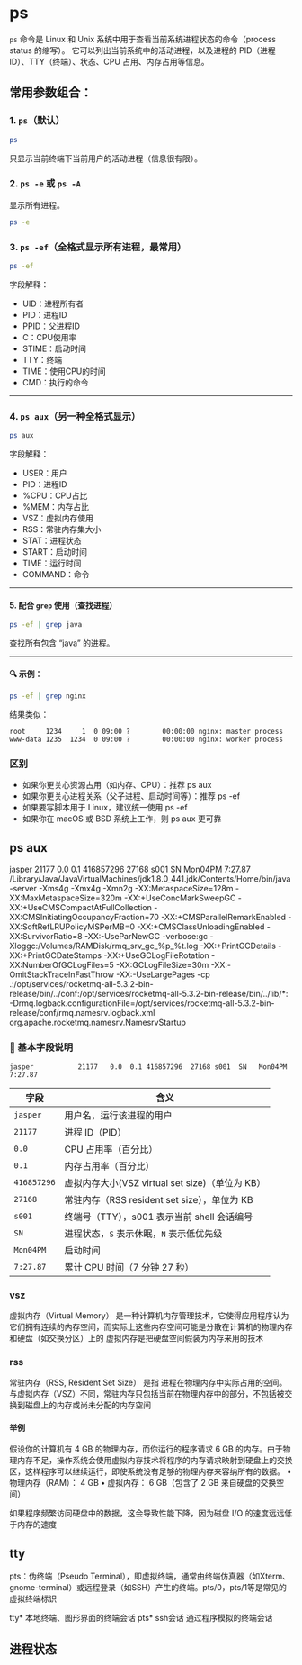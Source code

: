 # ps

`ps` 命令是 Linux 和 Unix 系统中用于查看当前系统进程状态的命令（process status 的缩写）。
它可以列出当前系统中的活动进程，以及进程的 PID（进程ID）、TTY（终端）、状态、CPU 占用、内存占用等信息。

##  常用参数组合：

### 1. `ps`（默认）
```bash
ps
```
只显示当前终端下当前用户的活动进程（信息很有限）。

### 2. `ps -e` 或 `ps -A`
显示所有进程。

```bash
ps -e
```

### 3. `ps -ef`（全格式显示所有进程，最常用）
```bash
ps -ef
```

字段解释：
- UID：进程所有者
- PID：进程ID
- PPID：父进程ID
- C：CPU使用率
- STIME：启动时间
- TTY：终端
- TIME：使用CPU的时间
- CMD：执行的命令

---

### 4. `ps aux`（另一种全格式显示）
```bash
ps aux
```

字段解释：
- USER：用户
- PID：进程ID
- %CPU：CPU占比
- %MEM：内存占比
- VSZ：虚拟内存使用
- RSS：常驻内存集大小
- STAT：进程状态
- START：启动时间
- TIME：运行时间
- COMMAND：命令

---

#### 5. 配合 `grep` 使用（查找进程）
```bash
ps -ef | grep java
```
查找所有包含 “java” 的进程。

---

#### 🔍 示例：
```bash
ps -ef | grep nginx
```

结果类似：
```
root     1234     1  0 09:00 ?        00:00:00 nginx: master process
www-data 1235  1234  0 09:00 ?        00:00:00 nginx: worker process
```

### 区别

- 如果你更关心资源占用（如内存、CPU）：推荐 ps aux
- 如果你更关心进程关系（父子进程、启动时间等）：推荐 ps -ef
- 如果要写脚本用于 Linux，建议统一使用 ps -ef
- 如果你在 macOS 或 BSD 系统上工作，则 ps aux 更可靠


## ps aux

jasper           21177   0.0  0.1 416857296  27168 s001  SN   Mon04PM   7:27.87 
/Library/Java/JavaVirtualMachines/jdk1.8.0_441.jdk/Contents/Home/bin/java -server -Xms4g -Xmx4g -Xmn2g 
-XX:MetaspaceSize=128m -XX:MaxMetaspaceSize=320m -XX:+UseConcMarkSweepGC -XX:+UseCMSCompactAtFullCollection 
-XX:CMSInitiatingOccupancyFraction=70 -XX:+CMSParallelRemarkEnabled -XX:SoftRefLRUPolicyMSPerMB=0 
-XX:+CMSClassUnloadingEnabled -XX:SurvivorRatio=8 -XX:-UseParNewGC 
-verbose:gc -Xloggc:/Volumes/RAMDisk/rmq_srv_gc_%p_%t.log -XX:+PrintGCDetails 
-XX:+PrintGCDateStamps -XX:+UseGCLogFileRotation -XX:NumberOfGCLogFiles=5 -XX:GCLogFileSize=30m 
-XX:-OmitStackTraceInFastThrow -XX:-UseLargePages 
-cp .:/opt/services/rocketmq-all-5.3.2-bin-release/bin/../conf:/opt/services/rocketmq-all-5.3.2-bin-release/bin/../lib/*: 
-Drmq.logback.configurationFile=/opt/services/rocketmq-all-5.3.2-bin-release/conf/rmq.namesrv.logback.xml org.apache.rocketmq.namesrv.NamesrvStartup

### 🔹 基本字段说明

```
jasper           21177   0.0  0.1 416857296  27168 s001  SN   Mon04PM   7:27.87 
```

| 字段          | 含义                                     |
|-------------|----------------------------------------|
| `jasper`    | 用户名，运行该进程的用户                           |
| `21177`     | 进程 ID（PID）                             |
| `0.0`       | CPU 占用率（百分比）                           |
| `0.1`       | 内存占用率（百分比）                             |
| `416857296` | 虚拟内存大小(VSZ  virtual set size)（单位为 KB）  |
| `27168`     | 常驻内存（RSS     resident set size），单位为 KB |
| `s001`      | 终端号（TTY），s001 表示当前 shell 会话编号          |
| `SN`        | 进程状态，`S` 表示休眠，`N` 表示低优先级               |
| `Mon04PM`   | 启动时间                                   |
| `7:27.87`   | 累计 CPU 时间（7 分钟 27 秒）                   |

### vsz

虚拟内存（Virtual Memory） 是一种计算机内存管理技术，它使得应用程序认为它们拥有连续的内存空间，而实际上这些内存空间可能是分散在计算机的物理内存和硬盘（如交换分区）上的
虚拟内存是把硬盘空间假装为内存来用的技术

### rss
常驻内存（RSS, Resident Set Size） 是指 进程在物理内存中实际占用的空间。与虚拟内存（VSZ）不同，常驻内存只包括当前在物理内存中的部分，不包括被交换到磁盘上的内存或尚未分配的内存空间


#### 举例
假设你的计算机有 4 GB 的物理内存，而你运行的程序请求 6 GB 的内存。由于物理内存不足，操作系统会使用虚拟内存技术将程序的内存请求映射到硬盘上的交换区，这样程序可以继续运行，即使系统没有足够的物理内存来容纳所有的数据。
•	物理内存（RAM）： 4 GB
•	虚拟内存： 6 GB（包含了 2 GB 来自硬盘的交换空间）

如果程序频繁访问硬盘中的数据，这会导致性能下降，因为磁盘 I/O 的速度远远低于内存的速度

## tty
pts：伪终端（Pseudo Terminal），即虚拟终端，通常由终端仿真器（如Xterm、gnome-terminal）或远程登录（如SSH）产生的终端。pts/0，pts/1等是常见的虚拟终端标识

tty* 本地终端、图形界面的终端会话 
pts* ssh会话 通过程序模拟的终端会话

## 进程状态

